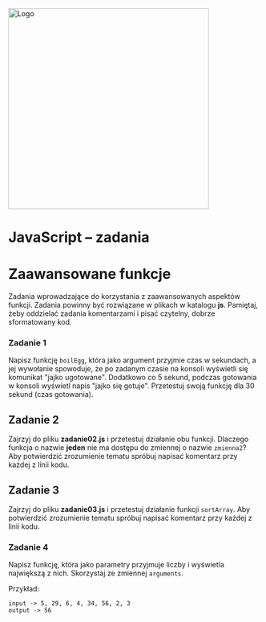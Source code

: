 <img alt="Logo" src="http://coderslab.pl/svg/logo-coderslab.svg" width="400">

# JavaScript &ndash; zadania
# Zaawansowane funkcje

Zadania wprowadzające do korzystania z zaawansowanych aspektów funkcji.
Zadania powinny być rozwiązane w plikach w katalogu **js**.
Pamiętaj, żeby oddzielać zadania komentarzami i pisać czytelny, dobrze sformatowany kod.

### Zadanie 1
Napisz funkcję ```boilEgg```, która jako argument przyjmie czas w sekundach, a jej wywołanie spowoduje, że po zadanym czasie na konsoli wyświetli się komunikat "jajko ugotowane".
Dodatkowo co 5 sekund, podczas gotowania w konsoli wyświetl napis "jajko się gotuje".
Przetestuj swoją funkcję dla 30 sekund (czas gotowania).

## Zadanie 2
Zajrzyj do pliku **zadanie02.js** i przetestuj działanie obu funkcji.
Dlaczego funkcja o nazwie **jeden** nie ma dostępu do zmiennej o nazwie ```zmienna2```?
Aby potwierdzić zrozumienie tematu spróbuj napisać komentarz przy każdej z linii kodu.

## Zadanie 3
Zajrzyj do pliku **zadanie03.js** i przetestuj działanie funkcji ```sortArray```.
Aby potwierdzić zrozumienie tematu spróbuj napisać komentarz przy każdej z linii kodu.

### Zadanie 4
Napisz funkcję, która jako parametry przyjmuje liczby i wyświetla największą z nich. Skorzystaj ze zmiennej ```arguments```.

Przykład:
```
input -> 5, 29, 6, 4, 34, 56, 2, 3
output -> 56
```
